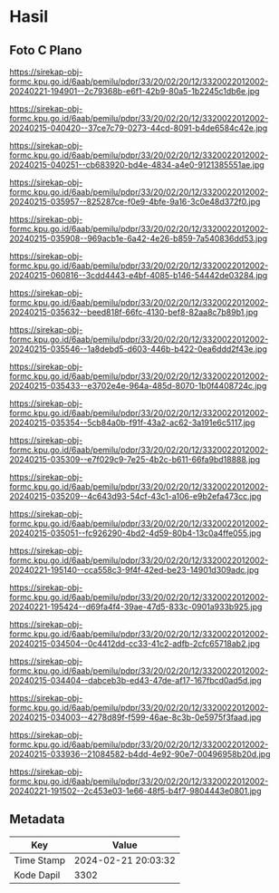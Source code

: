 # Hasil

## Foto C Plano

https://sirekap-obj-formc.kpu.go.id/6aab/pemilu/pdpr/33/20/02/20/12/3320022012002-20240221-194901--2c79368b-e6f1-42b9-80a5-1b2245c1db6e.jpg

https://sirekap-obj-formc.kpu.go.id/6aab/pemilu/pdpr/33/20/02/20/12/3320022012002-20240215-040420--37ce7c79-0273-44cd-8091-b4de6584c42e.jpg

https://sirekap-obj-formc.kpu.go.id/6aab/pemilu/pdpr/33/20/02/20/12/3320022012002-20240215-040251--cb683920-bd4e-4834-a4e0-9121385551ae.jpg

https://sirekap-obj-formc.kpu.go.id/6aab/pemilu/pdpr/33/20/02/20/12/3320022012002-20240215-035957--825287ce-f0e9-4bfe-9a16-3c0e48d372f0.jpg

https://sirekap-obj-formc.kpu.go.id/6aab/pemilu/pdpr/33/20/02/20/12/3320022012002-20240215-035908--969acb1e-6a42-4e26-b859-7a540836dd53.jpg

https://sirekap-obj-formc.kpu.go.id/6aab/pemilu/pdpr/33/20/02/20/12/3320022012002-20240215-060816--3cdd4443-e4bf-4085-b146-54442de03284.jpg

https://sirekap-obj-formc.kpu.go.id/6aab/pemilu/pdpr/33/20/02/20/12/3320022012002-20240215-035632--beed818f-66fc-4130-bef8-82aa8c7b89b1.jpg

https://sirekap-obj-formc.kpu.go.id/6aab/pemilu/pdpr/33/20/02/20/12/3320022012002-20240215-035546--1a8debd5-d603-446b-b422-0ea6ddd2f43e.jpg

https://sirekap-obj-formc.kpu.go.id/6aab/pemilu/pdpr/33/20/02/20/12/3320022012002-20240215-035433--e3702e4e-964a-485d-8070-1b0f4408724c.jpg

https://sirekap-obj-formc.kpu.go.id/6aab/pemilu/pdpr/33/20/02/20/12/3320022012002-20240215-035354--5cb84a0b-f91f-43a2-ac62-3a191e6c5117.jpg

https://sirekap-obj-formc.kpu.go.id/6aab/pemilu/pdpr/33/20/02/20/12/3320022012002-20240215-035309--e7f029c9-7e25-4b2c-b611-66fa9bd18888.jpg

https://sirekap-obj-formc.kpu.go.id/6aab/pemilu/pdpr/33/20/02/20/12/3320022012002-20240215-035209--4c643d93-54cf-43c1-a106-e9b2efa473cc.jpg

https://sirekap-obj-formc.kpu.go.id/6aab/pemilu/pdpr/33/20/02/20/12/3320022012002-20240215-035051--fc926290-4bd2-4d59-80b4-13c0a4ffe055.jpg

https://sirekap-obj-formc.kpu.go.id/6aab/pemilu/pdpr/33/20/02/20/12/3320022012002-20240221-195140--cca558c3-9f4f-42ed-be23-14901d309adc.jpg

https://sirekap-obj-formc.kpu.go.id/6aab/pemilu/pdpr/33/20/02/20/12/3320022012002-20240221-195424--d69fa4f4-39ae-47d5-833c-0901a933b925.jpg

https://sirekap-obj-formc.kpu.go.id/6aab/pemilu/pdpr/33/20/02/20/12/3320022012002-20240215-034504--0c4412dd-cc33-41c2-adfb-2cfc65718ab2.jpg

https://sirekap-obj-formc.kpu.go.id/6aab/pemilu/pdpr/33/20/02/20/12/3320022012002-20240215-034404--dabceb3b-ed43-47de-af17-167fbcd0ad5d.jpg

https://sirekap-obj-formc.kpu.go.id/6aab/pemilu/pdpr/33/20/02/20/12/3320022012002-20240215-034003--4278d89f-f599-46ae-8c3b-0e5975f3faad.jpg

https://sirekap-obj-formc.kpu.go.id/6aab/pemilu/pdpr/33/20/02/20/12/3320022012002-20240215-033936--21084582-b4dd-4e92-90e7-00496958b20d.jpg

https://sirekap-obj-formc.kpu.go.id/6aab/pemilu/pdpr/33/20/02/20/12/3320022012002-20240221-191502--2c453e03-1e66-48f5-b4f7-9804443e0801.jpg


## Metadata

| Key        | Value               |
| ---------- | ------------------- |
| Time Stamp | 2024-02-21 20:03:32 |
| Kode Dapil | 3302                |



